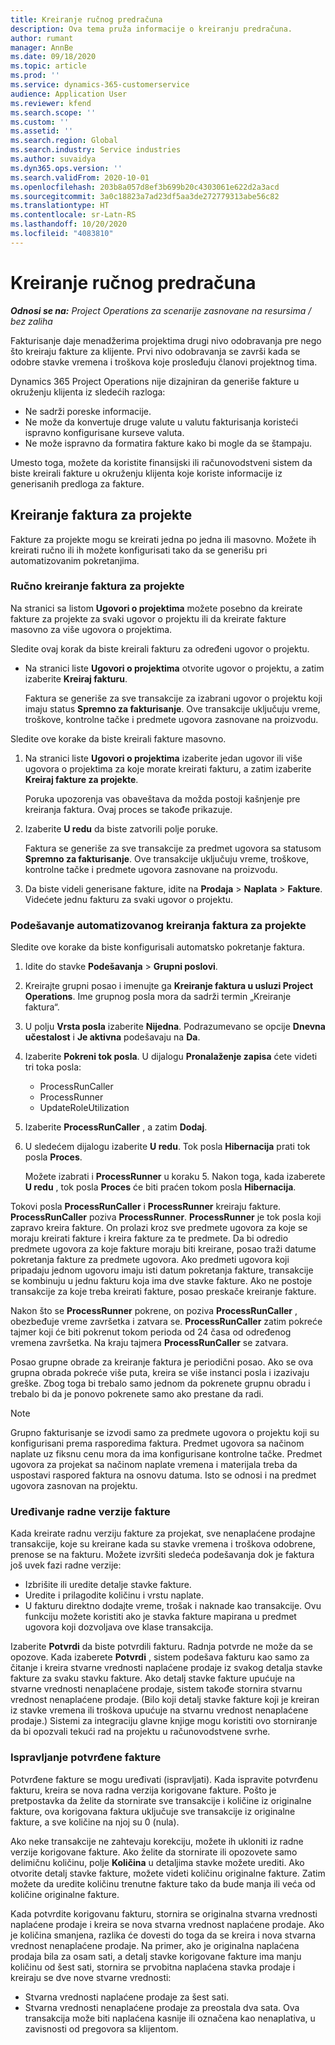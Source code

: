 ```yaml
---
title: Kreiranje ručnog predračuna
description: Ova tema pruža informacije o kreiranju predračuna.
author: rumant
manager: AnnBe
ms.date: 09/18/2020
ms.topic: article
ms.prod: ''
ms.service: dynamics-365-customerservice
audience: Application User
ms.reviewer: kfend
ms.search.scope: ''
ms.custom: ''
ms.assetid: ''
ms.search.region: Global
ms.search.industry: Service industries
ms.author: suvaidya
ms.dyn365.ops.version: ''
ms.search.validFrom: 2020-10-01
ms.openlocfilehash: 203b8a057d8ef3b699b20c4303061e622d2a3acd
ms.sourcegitcommit: 3a0c18823a7ad23df5aa3de272779313abe56c82
ms.translationtype: HT
ms.contentlocale: sr-Latn-RS
ms.lasthandoff: 10/20/2020
ms.locfileid: "4083810"
---
```

# <a name="create-a-manual-proforma-invoice"></a>Kreiranje ručnog predračuna

_**Odnosi se na:** Project Operations za scenarije zasnovane na resursima / bez zaliha_

Fakturisanje daje menadžerima projektima drugi nivo odobravanja pre nego što kreiraju fakture za klijente. Prvi nivo odobravanja se završi kada se odobre stavke vremena i troškova koje prosleđuju članovi projektnog tima.

Dynamics 365 Project Operations nije dizajniran da generiše fakture u okruženju klijenta iz sledećih razloga:

- Ne sadrži poreske informacije.
- Ne može da konvertuje druge valute u valutu fakturisanja koristeći ispravno konfigurisane kurseve valuta.
- Ne može ispravno da formatira fakture kako bi mogle da se štampaju.

Umesto toga, možete da koristite finansijski ili računovodstveni sistem da biste kreirali fakture u okruženju klijenta koje koriste informacije iz generisanih predloga za fakture.

## <a name="creating-project-invoices"></a>Kreiranje faktura za projekte

Fakture za projekte mogu se kreirati jedna po jedna ili masovno. Možete ih kreirati ručno ili ih možete konfigurisati tako da se generišu pri automatizovanim pokretanjima.

### <a name="manually-create-project-invoices"></a>Ručno kreiranje faktura za projekte 

Na stranici sa listom **Ugovori o projektima** možete posebno da kreirate fakture za projekte za svaki ugovor o projektu ili da kreirate fakture masovno za više ugovora o projektima.

Sledite ovaj korak da biste kreirali fakturu za određeni ugovor o projektu.

- Na stranici liste **Ugovori o projektima** otvorite ugovor o projektu, a zatim izaberite **Kreiraj fakturu**.

    Faktura se generiše za sve transakcije za izabrani ugovor o projektu koji imaju status **Spremno za fakturisanje**. Ove transakcije uključuju vreme, troškove, kontrolne tačke i predmete ugovora zasnovane na proizvodu.

Sledite ove korake da biste kreirali fakture masovno.

1. Na stranici liste **Ugovori o projektima** izaberite jedan ugovor ili više ugovora o projektima za koje morate kreirati fakturu, a zatim izaberite **Kreiraj fakture za projekte**.

    Poruka upozorenja vas obaveštava da možda postoji kašnjenje pre kreiranja faktura. Ovaj proces se takođe prikazuje.

2. Izaberite **U redu** da biste zatvorili polje poruke.

    Faktura se generiše za sve transakcije za predmet ugovora sa statusom **Spremno za fakturisanje**. Ove transakcije uključuju vreme, troškove, kontrolne tačke i predmete ugovora zasnovane na proizvodu.

3. Da biste videli generisane fakture, idite na **Prodaja** \> **Naplata** \> **Fakture**. Videćete jednu fakturu za svaki ugovor o projektu.

### <a name="set-up-automated-creation-of-project-invoices"></a>Podešavanje automatizovanog kreiranja faktura za projekte 

Sledite ove korake da biste konfigurisali automatsko pokretanje faktura.

1. Idite do stavke **Podešavanja** \> **Grupni poslovi**.
2. Kreirajte grupni posao i imenujte ga **Kreiranje faktura u usluzi Project Operations**. Ime grupnog posla mora da sadrži termin „Kreiranje faktura“.
3. U polju **Vrsta posla** izaberite **Nijedna**. Podrazumevano se opcije **Dnevna učestalost** i **Je aktivna** podešavaju na **Da**.
4. Izaberite **Pokreni tok posla**. U dijalogu **Pronalaženje zapisa** ćete videti tri toka posla:

    - ProcessRunCaller
    - ProcessRunner
    - UpdateRoleUtilization

5. Izaberite **ProcessRunCaller** , a zatim **Dodaj**.
6. U sledećem dijalogu izaberite **U redu**. Tok posla **Hibernacija** prati tok posla **Proces**.

    Možete izabrati i **ProcessRunner** u koraku 5. Nakon toga, kada izaberete **U redu** , tok posla **Proces** će biti praćen tokom posla **Hibernacija**.

Tokovi posla **ProcessRunCaller** i **ProcessRunner** kreiraju fakture. **ProcessRunCaller** poziva **ProcessRunner**. **ProcessRunner** je tok posla koji zapravo kreira fakture. On prolazi kroz sve predmete ugovora za koje se moraju kreirati fakture i kreira fakture za te predmete. Da bi odredio predmete ugovora za koje fakture moraju biti kreirane, posao traži datume pokretanja fakture za predmete ugovora. Ako predmeti ugovora koji pripadaju jednom ugovoru imaju isti datum pokretanja fakture, transakcije se kombinuju u jednu fakturu koja ima dve stavke fakture. Ako ne postoje transakcije za koje treba kreirati fakture, posao preskače kreiranje fakture.

Nakon što se **ProcessRunner** pokrene, on poziva **ProcessRunCaller** , obezbeđuje vreme završetka i zatvara se. **ProcessRunCaller** zatim pokreće tajmer koji će biti pokrenut tokom perioda od 24 časa od određenog vremena završetka. Na kraju tajmera **ProcessRunCaller** se zatvara.

Posao grupne obrade za kreiranje faktura je periodični posao. Ako se ova grupna obrada pokreće više puta, kreira se više instanci posla i izazivaju greške. Zbog toga bi trebalo samo jednom da pokrenete grupnu obradu i trebalo bi da je ponovo pokrenete samo ako prestane da radi.

> [!NOTE]
> Grupno fakturisanje se izvodi samo za predmete ugovora o projektu koji su konfigurisani prema rasporedima faktura. Predmet ugovora sa načinom naplate uz fiksnu cenu mora da ima konfigurisane kontrolne tačke. Predmet ugovora za projekat sa načinom naplate vremena i materijala treba da uspostavi raspored faktura na osnovu datuma. Isto se odnosi i na predmet ugovora zasnovan na projektu.      
 
### <a name="edit-a-draft-invoice"></a>Uređivanje radne verzije fakture

Kada kreirate radnu verziju fakture za projekat, sve nenaplaćene prodajne transakcije, koje su kreirane kada su stavke vremena i troškova odobrene, prenose se na fakturu. Možete izvršiti sledeća podešavanja dok je faktura još uvek fazi radne verzije:

- Izbrišite ili uredite detalje stavke fakture.
- Uredite i prilagodite količinu i vrstu naplate.
- U fakturu direktno dodajte vreme, trošak i naknade kao transakcije. Ovu funkciju možete koristiti ako je stavka fakture mapirana u predmet ugovora koji dozvoljava ove klase transakcija.

Izaberite **Potvrdi** da biste potvrdili fakturu. Radnja potvrde ne može da se opozove. Kada izaberete **Potvrdi** , sistem podešava fakturu kao samo za čitanje i kreira stvarne vrednosti naplaćene prodaje iz svakog detalja stavke fakture za svaku stavku fakture. Ako detalj stavke fakture upućuje na stvarne vrednosti nenaplaćene prodaje, sistem takođe stornira stvarnu vrednost nenaplaćene prodaje. (Bilo koji detalj stavke fakture koji je kreiran iz stavke vremena ili troškova upućuje na stvarnu vrednost nenaplaćene prodaje.) Sistemi za integraciju glavne knjige mogu koristiti ovo storniranje da bi opozvali tekući rad na projektu u računovodstvene svrhe.

### <a name="correct-a-confirmed-invoice"></a>Ispravljanje potvrđene fakture

Potvrđene fakture se mogu uređivati (ispravljati). Kada ispravite potvrđenu fakturu, kreira se nova radna verzija korigovane fakture. Pošto je pretpostavka da želite da stornirate sve transakcije i količine iz originalne fakture, ova korigovana faktura uključuje sve transakcije iz originalne fakture, a sve količine na njoj su 0 (nula).

Ako neke transakcije ne zahtevaju korekciju, možete ih ukloniti iz radne verzije korigovane fakture. Ako želite da stornirate ili opozovete samo delimičnu količinu, polje **Količina** u detaljima stavke možete urediti. Ako otvorite detalj stavke fakture, možete videti količinu originalne fakture. Zatim možete da uredite količinu trenutne fakture tako da bude manja ili veća od količine originalne fakture.

Kada potvrdite korigovanu fakturu, stornira se originalna stvarna vrednosti naplaćene prodaje i kreira se nova stvarna vrednost naplaćene prodaje. Ako je količina smanjena, razlika će dovesti do toga da se kreira i nova stvarna vrednost nenaplaćene prodaje. Na primer, ako je originalna naplaćena prodaja bila za osam sati, a detalj stavke korigovane fakture ima manju količinu od šest sati, stornira se prvobitna naplaćena stavka prodaje i kreiraju se dve nove stvarne vrednosti:

- Stvarna vrednosti naplaćene prodaje za šest sati.
- Stvarna vrednosti nenaplaćene prodaje za preostala dva sata. Ova transakcija može biti naplaćena kasnije ili označena kao nenaplativa, u zavisnosti od pregovora sa klijentom.
